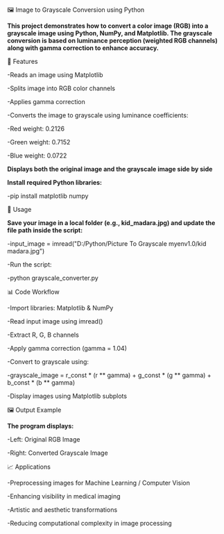 🖼️ Image to Grayscale Conversion using Python

**This project demonstrates how to convert a color image (RGB) into a grayscale image using Python, NumPy, and Matplotlib. The grayscale conversion is based on luminance perception (weighted RGB channels) along with gamma correction to enhance accuracy.**

📌 Features

-Reads an image using Matplotlib

-Splits image into RGB color channels

-Applies gamma correction

-Converts the image to grayscale using luminance coefficients:

-Red weight: 0.2126

-Green weight: 0.7152

-Blue weight: 0.0722

**Displays both the original image and the grayscale image side by side**

**Install required Python libraries:**

-pip install matplotlib numpy

🚀 Usage

**Save your image in a local folder (e.g., kid_madara.jpg) and update the file path inside the script:**

-input_image = imread("D:/Python/Picture To Grayscale myenv1.0/kid madara.jpg")


-Run the script:

-python grayscale_converter.py

📊 Code Workflow

-Import libraries: Matplotlib & NumPy

-Read input image using imread()

-Extract R, G, B channels

-Apply gamma correction (gamma = 1.04)

-Convert to grayscale using:

-grayscale_image = r_const * (r ** gamma) + g_const * (g ** gamma) + b_const * (b ** gamma)


-Display images using Matplotlib subplots

🖼️ Output Example

**The program displays:**

-Left: Original RGB Image

-Right: Converted Grayscale Image

📈 Applications

-Preprocessing images for Machine Learning / Computer Vision

-Enhancing visibility in medical imaging

-Artistic and aesthetic transformations

-Reducing computational complexity in image processing
